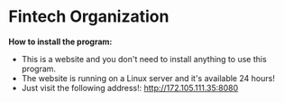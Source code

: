 # Fintech Organization

**How to install the program:**
- This is a website and you don't need to install anything to use this program.
- The website is running on a Linux server and it's available 24 hours!
- Just visit the following address!: http://172.105.111.35:8080
